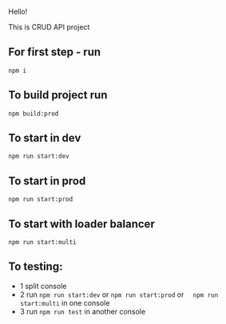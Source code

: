 Hello! 

This is CRUD API project

 ## For first step - run
 ```
 npm i
 ```

 ## To build project run 
 ```
 npm build:prod
 ```

 ## To start in dev 
 ```
 npm run start:dev
 ```

  ## To start in prod 
 ```
 npm run start:prod
 ```

  ## To start with loader balancer

  ```
  npm run start:multi
  ```

  ## To testing:
  - 1 split console
  - 2 run  ```npm run start:dev``` or ```npm run start:prod``` or ```  npm run start:multi```
  in one console
  - 3 run ```npm run test``` in another console